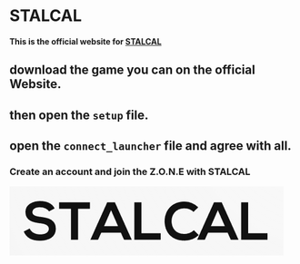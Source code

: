 #   **STALCAL**  

#### This is the official website for [STALCAL](https://stalker-server-z2l9.onrender.com)

## download the game you can on the official Website.
## then open the `setup` file.
## open the `connect_launcher` file and agree with all.
### Create an account and join the Z.O.N.E with STALCAL

![logo](client/assets/banner.png)